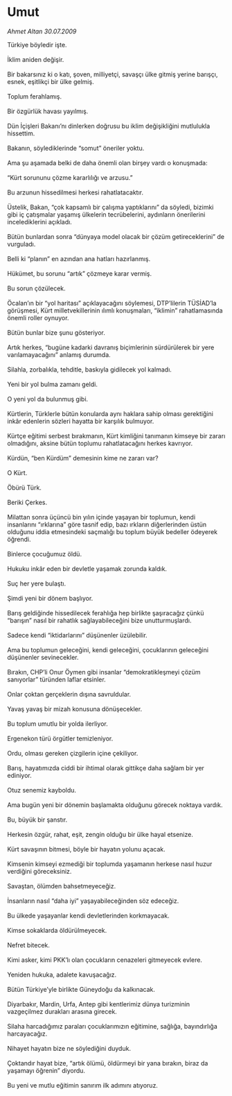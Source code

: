 # Umut

*Ahmet Altan 30.07.2009*

<div class="taraf_structure_2col_1zq">
<div class="margen_n">



 <p>Türkiye böyledir işte. <br/><br/>İklim aniden değişir. <br/><br/>Bir bakarsınız ki o katı, şoven, milliyetçi, savaşçı ülke gitmiş yerine barışçı, esnek, eşitlikçi bir ülke gelmiş. <br/><br/>Toplum ferahlamış. <br/><br/>Bir özgürlük havası yayılmış. <br/><br/>Dün İçişleri Bakanı’nı dinlerken doğrusu bu iklim değişikliğini mutlulukla hissettim. <br/><br/>Bakanın, söylediklerinde “somut” öneriler yoktu. <br/><br/>Ama şu aşamada belki de daha önemli olan birşey vardı o konuşmada: <br/><br/>“Kürt sorununu çözme kararlılığı ve arzusu.” <br/><br/>Bu arzunun hissedilmesi herkesi rahatlatacaktır. <br/><br/>Üstelik, Bakan, “çok kapsamlı bir çalışma yaptıklarını” da söyledi, bizimki gibi iç çatışmalar yaşamış ülkelerin tecrübelerini, aydınların önerilerini incelediklerini açıkladı. <br/><br/>Bütün bunlardan sonra “dünyaya model olacak bir çözüm getireceklerini” de vurguladı. <br/><br/>Belli ki “planın” en azından ana hatları hazırlanmış. <br/><br/>Hükümet, bu sorunu “artık” çözmeye karar vermiş. <br/><br/>Bu sorun çözülecek. <br/><br/>Öcalan’ın bir “yol haritası” açıklayacağını söylemesi, DTP’lilerin TÜSİAD’la görüşmesi, Kürt milletvekillerinin ılımlı konuşmaları, “iklimin” rahatlamasında önemli roller oynuyor. <br/><br/>Bütün bunlar bize şunu gösteriyor. <br/><br/>Artık herkes, “bugüne kadarki davranış biçimlerinin sürdürülerek bir yere varılamayacağını” anlamış durumda. <br/><br/>Silahla, zorbalıkla, tehditle, baskıyla gidilecek yol kalmadı. <br/><br/>Yeni bir yol bulma zamanı geldi. <br/><br/>O yeni yol da bulunmuş gibi. <br/><br/>Kürtlerin, Türklerle bütün konularda aynı haklara sahip olması gerektiğini inkâr edenlerin sözleri hayatta bir karşılık bulmuyor. <br/><br/>Kürtçe eğitimi serbest bırakmanın, Kürt kimliğini tanımanın kimseye bir zararı olmadığını, aksine bütün toplumu rahatlatacağını herkes kavrıyor. <br/><br/>Kürdün, “ben Kürdüm” demesinin kime ne zararı var? <br/><br/>O Kürt. <br/><br/>Öbürü Türk. <br/><br/>Beriki Çerkes. <br/><br/>Milattan sonra üçüncü bin yılın içinde yaşayan bir toplumun, kendi insanlarını “ırklarına” göre tasnif edip, bazı ırkların diğerlerinden üstün olduğunu iddia etmesindeki saçmalığı bu toplum büyük bedeller ödeyerek öğrendi. <br/><br/>Binlerce çocuğumuz öldü. <br/><br/>Hukuku inkâr eden bir devletle yaşamak zorunda kaldık. <br/><br/>Suç her yere bulaştı. <br/><br/>Şimdi yeni bir dönem başlıyor. <br/><br/>Barış geldiğinde hissedilecek ferahlığa hep birlikte şaşıracağız çünkü “barışın” nasıl bir rahatlık sağlayabileceğini bize unutturmuşlardı. <br/><br/>Sadece kendi “iktidarlarını” düşünenler üzülebilir. <br/><br/>Ama bu toplumun geleceğini, kendi geleceğini, çocuklarının geleceğini düşünenler sevinecekler. <br/><br/>Bırakın, CHP’li Onur Öymen gibi insanlar “demokratikleşmeyi çözüm sanıyorlar” türünden laflar etsinler. <br/><br/>Onlar çoktan gerçeklerin dışına savruldular. <br/><br/>Yavaş yavaş bir mizah konusuna dönüşecekler. <br/><br/>Bu toplum umutlu bir yolda ilerliyor. <br/><br/>Ergenekon türü örgütler temizleniyor. <br/><br/>Ordu, olması gereken çizgilerin içine çekiliyor. <br/><br/>Barış, hayatımızda ciddi bir ihtimal olarak gittikçe daha sağlam bir yer ediniyor. <br/><br/>Otuz senemiz kayboldu. <br/><br/>Ama bugün yeni bir dönemin başlamakta olduğunu görecek noktaya vardık. <br/><br/>Bu, büyük bir şanstır. <br/><br/>Herkesin özgür, rahat, eşit, zengin olduğu bir ülke hayal etsenize. <br/><br/>Kürt savaşının bitmesi, böyle bir hayatın yolunu açacak. <br/><br/>Kimsenin kimseyi ezmediği bir toplumda yaşamanın herkese nasıl huzur verdiğini göreceksiniz. <br/><br/>Savaştan, ölümden bahsetmeyeceğiz. <br/><br/>İnsanların nasıl “daha iyi” yaşayabileceğinden söz edeceğiz. <br/><br/>Bu ülkede yaşayanlar kendi devletlerinden korkmayacak. <br/><br/>Kimse sokaklarda öldürülmeyecek. <br/><br/>Nefret bitecek. <br/><br/>Kimi asker, kimi PKK’lı olan çocukların cenazeleri gitmeyecek evlere. <br/><br/>Yeniden hukuka, adalete kavuşacağız. <br/><br/>Bütün Türkiye’yle birlikte Güneydoğu da kalkınacak. <br/><br/>Diyarbakır, Mardin, Urfa, Antep gibi kentlerimiz dünya turizminin vazgeçilmez durakları arasına girecek. <br/><br/>Silaha harcadığımız paraları çocuklarımızın eğitimine, sağlığa, bayındırlığa harcayacağız. <br/><br/>Nihayet hayatın bize ne söylediğini duyduk. <br/><br/>Çoktandır hayat bize, “artık ölümü, öldürmeyi bir yana bırakın, biraz da yaşamayı öğrenin” diyordu. <br/><br/>Bu yeni ve mutlu eğitimin sanırım ilk adımını atıyoruz.</p>
<br/>
<br/>
<br/>



<br/>


<div id="taraf_not">
</div>

</div>


</div>

